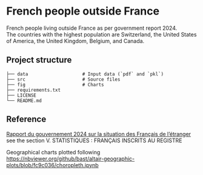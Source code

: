 # French people outside France
French people living outside France as per government report 2024. <br>
The countries with the highest population are Switzerland, the United States of America, 
the United Kingdom, Belgium, and Canada.

## Project structure
```
├── data                    # Input data (`pdf` and `pkl`)
├── src                     # Source files 
├── fig                     # Charts
├── requirements.txt        
├── LICENSE
└── README.md
```

## Reference
<a href="https://francais-du-monde.org/wp-content/uploads/2022/11/2024-gouvernement-francais-etranger-rapport.pdf">Rapport du gouvernement 2024 sur la situation des Français de l’étranger</a> <br>
see the section V. STATISTIQUES : FRANÇAIS INSCRITS AU REGISTRE 

Geographical charts plotted following 
https://nbviewer.org/github/bast/altair-geographic-plots/blob/fc9c036/choropleth.ipynb

